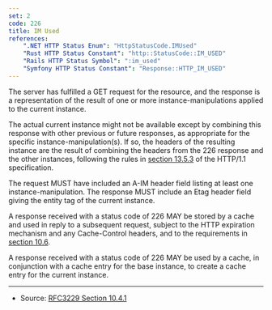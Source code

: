 ```yaml
---
set: 2
code: 226
title: IM Used
references:
    ".NET HTTP Status Enum": "HttpStatusCode.IMUsed"
    "Rust HTTP Status Constant": "http::StatusCode::IM_USED"
    "Rails HTTP Status Symbol": ":im_used"
    "Symfony HTTP Status Constant": "Response::HTTP_IM_USED"
---
```


The server has fulfilled a GET request for the resource, and the response is a representation of the result of one or more instance-manipulations applied to the current instance.

The actual current instance might not be available except by combining this response with other previous or future responses, as appropriate for the specific instance-manipulation(s). If so, the headers of the resulting instance are the result of combining the headers from the 226 response and the other instances, following the rules in [section 13.5.3][2] of the HTTP/1.1 specification.

The request MUST have included an A-IM header field listing at least one instance-manipulation. The response MUST include an Etag header field giving the entity tag of the current instance.

A response received with a status code of 226 MAY be stored by a cache and used in reply to a subsequent request, subject to the HTTP expiration mechanism and any Cache-Control headers, and to the requirements in [section 10.6][3].

A response received with a status code of 226 MAY be used by a cache, in conjunction with a cache entry for the base instance, to create a cache entry for the current instance.

---

* Source: [RFC3229 Section 10.4.1][1]

[1]: <http://tools.ietf.org/html/rfc3229#section-10.4.1>
[2]: <http://tools.ietf.org/html/rfc2616#section-13.5.3>
[3]: <http://tools.ietf.org/html/rfc3229#section-10.6>
